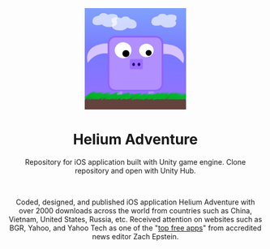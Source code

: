 <!-- <p align="center">
  <img width="200" src="https://is4-ssl.mzstatic.com/image/thumb/Purple69/v4/1e/da/db/1edadbf0-6142-8014-0d94-70690a164067/source/256x256bb.jpg" alt="Helium Adventure logo">
</p> -->
<p align="center">
<img src="/Assets/Icon/HeliumIcon1024x1024.png" alt="drawing" width="200"/>
</p>
<h1 align="center">Helium Adventure</h1>
<p align="center">Repository for iOS application built with Unity game engine. Clone repository and open with Unity Hub.</p>
<br>
<p align="center">
Coded, designed, and published iOS application Helium Adventure with over 2000 downloads across the world from countries such as China, Vietnam, United States, Russia, etc. Received attention on websites such as BGR, Yahoo, and Yahoo Tech as one of the "<a href="https://bgr.com/general/best-free-iphone-apps-ipad-aug-17/">top free apps</a>" from accredited news editor Zach Epstein.
</p>

    
    

